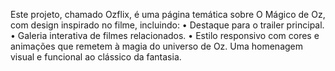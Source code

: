 Este projeto, chamado Ozflix, é uma página temática sobre O Mágico de Oz, com design inspirado no filme, incluindo:
	•	Destaque para o trailer principal.
	•	Galeria interativa de filmes relacionados.
	•	Estilo responsivo com cores e animações que remetem à magia do universo de Oz.
Uma homenagem visual e funcional ao clássico da fantasia.
